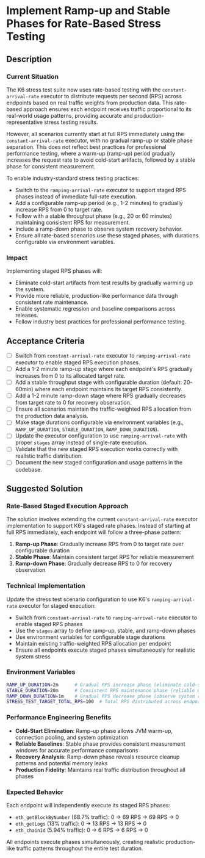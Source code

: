 # Implement Ramp-up and Stable Phases for Rate-Based Stress Testing

## Description

### Current Situation

The K6 stress test suite now uses rate-based testing with the `constant-arrival-rate` executor to distribute requests per second (RPS) across endpoints based on real traffic weights from production data. This rate-based approach ensures each endpoint receives traffic proportional to its real-world usage patterns, providing accurate and production-representative stress testing results.

However, all scenarios currently start at full RPS immediately using the `constant-arrival-rate` executor, with no gradual ramp-up or stable phase separation. This does not reflect best practices for professional performance testing, where a warm-up (ramp-up) period gradually increases the request rate to avoid cold-start artifacts, followed by a stable phase for consistent measurement.

To enable industry-standard stress testing practices:

- Switch to the `ramping-arrival-rate` executor to support staged RPS phases instead of immediate full-rate execution.
- Add a configurable ramp-up period (e.g., 1-2 minutes) to gradually increase RPS from 0 to target rate.
- Follow with a stable throughput phase (e.g., 20 or 60 minutes) maintaining consistent RPS for measurement.
- Include a ramp-down phase to observe system recovery behavior.
- Ensure all rate-based scenarios use these staged phases, with durations configurable via environment variables.

### Impact

Implementing staged RPS phases will:

- Eliminate cold-start artifacts from test results by gradually warming up the system.
- Provide more reliable, production-like performance data through consistent rate maintenance.
- Enable systematic regression and baseline comparisons across releases.
- Follow industry best practices for professional performance testing.

## Acceptance Criteria

- [ ] Switch from `constant-arrival-rate` executor to `ramping-arrival-rate` executor to enable staged RPS execution phases.
- [ ] Add a 1-2 minute ramp-up stage where each endpoint's RPS gradually increases from 0 to its allocated target rate.
- [ ] Add a stable throughput stage with configurable duration (default: 20-60min) where each endpoint maintains its target RPS consistently.
- [ ] Add a 1-2 minute ramp-down stage where RPS gradually decreases from target rate to 0 for recovery observation.
- [ ] Ensure all scenarios maintain the traffic-weighted RPS allocation from the production data analysis.
- [ ] Make stage durations configurable via environment variables (e.g., `RAMP_UP_DURATION`, `STABLE_DURATION`, `RAMP_DOWN_DURATION`).
- [ ] Update the executor configuration to use `ramping-arrival-rate` with proper `stages` array instead of single-rate execution.
- [ ] Validate that the new staged RPS execution works correctly with realistic traffic distribution.
- [ ] Document the new staged configuration and usage patterns in the codebase.

## Suggested Solution

### Rate-Based Staged Execution Approach

The solution involves extending the current `constant-arrival-rate` executor implementation to support K6's staged rate phases. Instead of starting at full RPS immediately, each endpoint will follow a three-phase pattern:

1. **Ramp-up Phase**: Gradually increase RPS from 0 to target rate over configurable duration
2. **Stable Phase**: Maintain consistent target RPS for reliable measurement
3. **Ramp-down Phase**: Gradually decrease RPS to 0 for recovery observation

### Technical Implementation

Update the stress test scenario configuration to use K6's `ramping-arrival-rate` executor for staged execution:

- Switch from `constant-arrival-rate` to `ramping-arrival-rate` executor to enable staged RPS phases
- Use the `stages` array to define ramp-up, stable, and ramp-down phases
- Use environment variables for configurable stage durations
- Maintain existing traffic-weighted RPS allocation per endpoint
- Ensure all endpoints execute staged phases simultaneously for realistic system stress

### Environment Variables

```bash
RAMP_UP_DURATION=2m      # Gradual RPS increase phase (eliminate cold-start artifacts)
STABLE_DURATION=20m      # Consistent RPS maintenance phase (reliable measurements)
RAMP_DOWN_DURATION=1m    # Gradual RPS decrease phase (observe system recovery)
STRESS_TEST_TARGET_TOTAL_RPS=100  # Total RPS distributed across endpoints based on traffic weights
```

### Performance Engineering Benefits

- **Cold-Start Elimination**: Ramp-up phase allows JVM warm-up, connection pooling, and system optimization
- **Reliable Baselines**: Stable phase provides consistent measurement windows for accurate performance comparisons
- **Recovery Analysis**: Ramp-down phase reveals resource cleanup patterns and potential memory leaks
- **Production Fidelity**: Maintains real traffic distribution throughout all phases

### Expected Behavior

Each endpoint will independently execute its staged RPS phases:

- `eth_getBlockByNumber` (68.7% traffic): 0 → 69 RPS → 69 RPS → 0
- `eth_getLogs` (13% traffic): 0 → 13 RPS → 13 RPS → 0
- `eth_chainId` (5.94% traffic): 0 → 6 RPS → 6 RPS → 0

All endpoints execute phases simultaneously, creating realistic production-like traffic patterns throughout the entire test duration.
